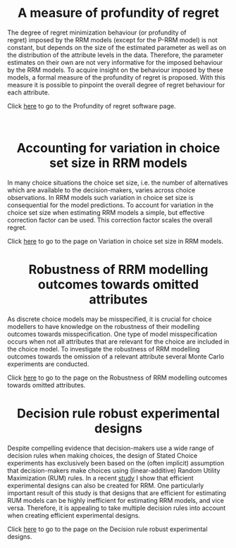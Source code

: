 <h1 class="font_6 wixui-rich-text__text" style="text-align: center;"><span class="wixui-rich-text__text">A measure of profundity of regret</span></h1>
<p class="font_8 wixui-rich-text__text" dir="ltr"><span class="wixui-rich-text__text">The degree of regret minimization behaviour (or profundity of regret)&nbsp;imposed by the RRM models (except for the P-RRM model) is not constant, but depends on the size of the estimated parameter as well as on the distribution of the attribute levels in the data. Therefore, the parameter estimates on their own are not very informative for the imposed behaviour by the RRM models. To acquire insight on the behaviour imposed by these models, a formal measure of the profundity of regret is proposed. With this measure it is possible to pinpoint the overall degree of regret behaviour for each attribute.</span></p>
<p class="font_8 wixui-rich-text__text" dir="ltr"><span class="wixui-rich-text__text">Click&nbsp;<a class="wixui-rich-text__text" href="https://github.com/sandervancranenburgh/advancedRRMmodels/tree/main/Source/RRM%20Methodology/Profundity%20of%20regret" target="_self">here</a>&nbsp;to go to the Profundity of regret software page.</span></p>
<p class="font_8 wixui-rich-text__text" dir="ltr">&nbsp;</p>
<h1 class="font_6 wixui-rich-text__text" style="text-align: center;">Accounting for variation in choice set size in RRM models</h1>
<p class="font_8 wixui-rich-text__text"><span class="wixui-rich-text__text">In many choice situations the choice set size, i.e. the number of alternatives which are available to the decision-makers, varies across choice observations. In RRM models such variation in choice set size is consequential for the model predictions.&nbsp;To account for variation in the choice set size when estimating RRM models a simple, but effective correction factor can be&nbsp;used. This correction factor&nbsp;scales the overall regret.&nbsp;</span></p>
<p class="font_8 wixui-rich-text__text" dir="ltr">Click&nbsp;<span class="wixui-rich-text__text"><a class="wixui-rich-text__text" href="https://github.com/sandervancranenburgh/advancedRRMmodels/tree/main/Source/RRM%20Methodology/Variation%20in%20choice%20set%20size" target="undefined">here</a></span>&nbsp;to go to the page on Variation in choice set size in RRM models.</p>
<h1 class="font_6 wixui-rich-text__text" style="text-align: center;">Robustness of RRM modelling outcomes towards omitted attributes</h1>
<p class="font_8 wixui-rich-text__text" dir="ltr"><span class="wixui-rich-text__text">As discrete choice models may be misspecified, it is crucial for choice modellers to have knowledge on the robustness of their modelling outcomes towards misspecification. One type of model misspecification occurs when not all attributes that are relevant for the choice are included in the choice model.&nbsp;To&nbsp;investigate the robustness of RRM modelling outcomes&nbsp;towards the omission of a relevant attribute several Monte Carlo experiments are conducted.</span></p>
<p class="font_8 wixui-rich-text__text" dir="ltr"><span class="wixui-rich-text__text">Click&nbsp;<a class="wixui-rich-text__text" href="https://github.com/sandervancranenburgh/advancedRRMmodels/tree/main/Source/RRM%20Methodology/Robustness%20of%20RRM%20models" target="undefined">here</a>&nbsp;to go to the page on the Robustness of RRM modelling outcomes towards omitted attributes.</span></p>



<h1 class="font_6 wixui-rich-text__text" style="text-align: center;">Decision rule robust experimental designs</h1>
<p class="font_8 wixui-rich-text__text" dir="ltr"><span class="wixui-rich-text__text">Despite compelling evidence that decision-makers use a wide range of decision rules when making choices, the design of Stated Choice experiments has exclusively been based on the (often implicit) assumption that decision-makers make choices using (linear-additive) Random Utility Maximization (RUM) rules. In a recent <a class="wixui-rich-text__text" href="https://github.com/sandervancranenburgh/advancedRRMmodels/blob/main/Source/RRM%20Methodology/Decision%20rule%20robust%20designs/Cranenburgh%20et%20al_TrA_2017.pdf" target="undefined">study</a> I show that efficient experimental designs can also be created for RRM. One particularly important result of this study is that designs that are efficient for estimating RUM models can be highly inefficient for estimating RRM models, and vice versa. Therefore, it is appealing to take multiple decision rules into account when creating efficient experimental designs.</span></p>
<p class="font_8 wixui-rich-text__text" dir="ltr"><span class="wixui-rich-text__text">Click&nbsp;<a class="wixui-rich-text__text" href="https://github.com/sandervancranenburgh/advancedRRMmodels/tree/main/Source/RRM%20Methodology/Decision%20rule%20robust%20designs" target="undefined">here</a>&nbsp;to go to the page on the Decision rule robust experimental designs.</span></p>
